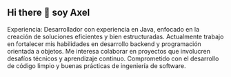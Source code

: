 ## Hi there 👋 soy Axel 

Experiencia:
Desarrollador con experiencia en Java, enfocado en la creación de soluciones eficientes y bien estructuradas. Actualmente trabajo en fortalecer mis habilidades en desarrollo backend y programación orientada a objetos. Me interesa colaborar en proyectos que involucren desafíos técnicos y aprendizaje continuo. Comprometido con el desarrollo de código limpio y buenas prácticas de ingeniería de software.

<!--
**bacalao-boop/Bacalao-boop** is a ✨ _special_ ✨ repository because its `README.md` (this file) appears on your GitHub profile.

Here are some ideas to get you started:

- 🔭 I’m currently working on ...
- 🌱 I’m currently learning ...
- 👯 I’m looking to collaborate on ...
- 🤔 I’m looking for help with ...
- 💬 Ask me about ...
- 📫 How to reach me: ...
- 😄 Pronouns: ...
- ⚡ Fun fact: ...
-->
